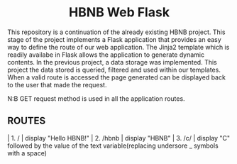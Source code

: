 <center><h1>HBNB Web Flask</h1></center>

This repository is a continuation of the already existing HBNB project. This stage of the project implements a Flask application that provides an easy way to define the route of our web application. The Jinja2 template which is readily availabe in Flask allows the application to generate dynamic contents. In the previous project, a data storage was implemented. This project the data stored is queried, filtered and used within our templates. When a valid route is accessed the page generated can be displayed back to the user that made the request.

N:B GET request method is used in all the application routes.

<h2>ROUTES</h2>
| 1. / | display "Hello HBNB!"
| 2. /hbnb | display "HBNB"
| 3. /c/<text> | display "C" followed by the value of the text variable(replacing undersore _ symbols with a space)
